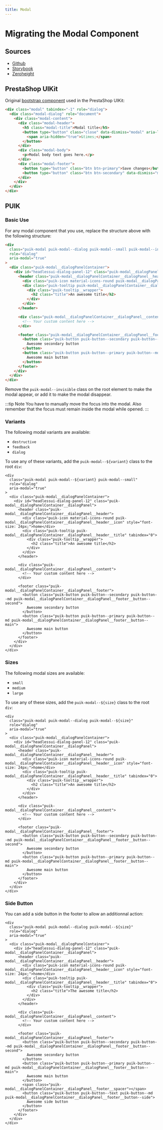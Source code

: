 ```yaml
---
title: Modal
---
```


# Migrating the Modal Component

## Sources

- [Github](https://github.com/PrestaShopCorp/puik/tree/main/packages/components/modal)
- [Storybook](https://uikit.prestashop.com/?path=/story/components-modal--default)
- [Zeroheight](https://zeroheight.com/47c0ab1be/p/57e3fc-modal/b/31f66d)

## PrestaShop UIKit

Original [bootstrap component](https://getbootstrap.com/docs/4.0/components/modal/) used in the PrestaShop UIKit:

```html
<div class="modal" tabindex="-1" role="dialog">
  <div class="modal-dialog" role="document">
    <div class="modal-content">
      <div class="modal-header">
        <h5 class="modal-title">Modal title</h5>
        <button type="button" class="close" data-dismiss="modal" aria-label="Close">
          <span aria-hidden="true">&times;</span>
        </button>
      </div>
      <div class="modal-body">
        <p>Modal body text goes here.</p>
      </div>
      <div class="modal-footer">
        <button type="button" class="btn btn-primary">Save changes</button>
        <button type="button" class="btn btn-secondary" data-dismiss="modal">Close</button>
      </div>
    </div>
  </div>
</div>
```

## PUIK

### Basic Use

For any modal component that you use, replace the structure above with the following structure:

```html
<div
  class="puik-modal puik-modal--dialog puik-modal--small puik-modal--invisible"
  role="dialog"
  aria-modal="true"
>
  <div class="puik-modal__dialogPanelContainer">
    <div id="headlessui-dialog-panel-12" class="puik-modal__dialogPanelContainer__dialogPanel">
      <header class="puik-modal__dialogPanelContainer__dialogPanel__header">
        <div class="puik-icon material-icons-round puik-modal__dialogPanelContainer__dialogPanel__header__icon" style="font-size: 24px;">home</div>
        <div class="puik-tooltip puik-modal__dialogPanelContainer__dialogPanel__header__title" tabindex="0">
          <div class="puik-tooltip__wrapper">
            <h2 class="title">An awesome title</h2>
          </div>
        </div>
      </header>

      <div class="puik-modal__dialogPanelContainer__dialogPanel__content">
        <!-- Your custom content here -->
      </div>

      <footer class="puik-modal__dialogPanelContainer__dialogPanel__footer">
        <button class="puik-button puik-button--secondary puik-button--md puik-modal__dialogPanelContainer__dialogPanel__footer__button--second">
          Awesome secondary button
        </button>
        <button class="puik-button puik-button--primary puik-button--md puik-modal__dialogPanelContainer__dialogPanel__footer__button--main">
          Awesome main button
        </button>
      </footer>
    </div>
  </div>
</div>
```

Remove the `puik-modal--invisible` class on the root element to make the modal appear, or add it to make the modal disappear.

:::tip Note
You have to manually move the focus into the modal. Also remember that the focus must remain inside the modal while opened.
:::

### Variants

The following modal variants are available:
  - `destructive`
  - `feedback`
  - `dialog`

To use any of these variants, add the `puik-modal--${variant}` class to the root `div`:

```html{2}
<div
  class="puik-modal puik-modal--${variant} puik-modal--small"
  role="dialog"
  aria-modal="true"
>
  <div class="puik-modal__dialogPanelContainer">
    <div id="headlessui-dialog-panel-12" class="puik-modal__dialogPanelContainer__dialogPanel">
      <header class="puik-modal__dialogPanelContainer__dialogPanel__header">
        <div class="puik-icon material-icons-round puik-modal__dialogPanelContainer__dialogPanel__header__icon" style="font-size: 24px;">home</div>
        <div class="puik-tooltip puik-modal__dialogPanelContainer__dialogPanel__header__title" tabindex="0">
          <div class="puik-tooltip__wrapper">
            <h2 class="title">An awesome title</h2>
          </div>
        </div>
      </header>

      <div class="puik-modal__dialogPanelContainer__dialogPanel__content">
        <!-- Your custom content here -->
      </div>

      <footer class="puik-modal__dialogPanelContainer__dialogPanel__footer">
        <button class="puik-button puik-button--secondary puik-button--md puik-modal__dialogPanelContainer__dialogPanel__footer__button--second">
          Awesome secondary button
        </button>
        <button class="puik-button puik-button--primary puik-button--md puik-modal__dialogPanelContainer__dialogPanel__footer__button--main">
          Awesome main button
        </button>
      </footer>
    </div>
  </div>
</div>
```

### Sizes

The following modal sizes are available:
  - `small`
  - `medium`
  - `large`

To use any of these sizes, add the `puik-modal--${size}` class to the root `div`:

```html{2}
<div
  class="puik-modal puik-modal--dialog puik-modal--${size}"
  role="dialog"
  aria-modal="true"
>
  <div class="puik-modal__dialogPanelContainer">
    <div id="headlessui-dialog-panel-12" class="puik-modal__dialogPanelContainer__dialogPanel">
      <header class="puik-modal__dialogPanelContainer__dialogPanel__header">
        <div class="puik-icon material-icons-round puik-modal__dialogPanelContainer__dialogPanel__header__icon" style="font-size: 24px;">home</div>
        <div class="puik-tooltip puik-modal__dialogPanelContainer__dialogPanel__header__title" tabindex="0">
          <div class="puik-tooltip__wrapper">
            <h2 class="title">An awesome title</h2>
          </div>
        </div>
      </header>

      <div class="puik-modal__dialogPanelContainer__dialogPanel__content">
        <!-- Your custom content here -->
      </div>

      <footer class="puik-modal__dialogPanelContainer__dialogPanel__footer">
        <button class="puik-button puik-button--secondary puik-button--md puik-modal__dialogPanelContainer__dialogPanel__footer__button--second">
          Awesome secondary button
        </button>
        <button class="puik-button puik-button--primary puik-button--md puik-modal__dialogPanelContainer__dialogPanel__footer__button--main">
          Awesome main button
        </button>
      </footer>
    </div>
  </div>
</div>
```

### Side Button

You can add a side button in the footer to allow an additionnal action:

```html{28,29,30,31}
<div
  class="puik-modal puik-modal--dialog puik-modal--${size}"
  role="dialog"
  aria-modal="true"
>
  <div class="puik-modal__dialogPanelContainer">
    <div id="headlessui-dialog-panel-12" class="puik-modal__dialogPanelContainer__dialogPanel">
      <header class="puik-modal__dialogPanelContainer__dialogPanel__header">
        <div class="puik-icon material-icons-round puik-modal__dialogPanelContainer__dialogPanel__header__icon" style="font-size: 24px;">home</div>
        <div class="puik-tooltip puik-modal__dialogPanelContainer__dialogPanel__header__title" tabindex="0">
          <div class="puik-tooltip__wrapper">
            <h2 class="title">The awesome title</h2>
          </div>
        </div>
      </header>

      <div class="puik-modal__dialogPanelContainer__dialogPanel__content">
        <!-- Your custom content here -->
      </div>

      <footer class="puik-modal__dialogPanelContainer__dialogPanel__footer">
        <button class="puik-button puik-button--secondary puik-button--md puik-modal__dialogPanelContainer__dialogPanel__footer__button--second">
          Awesome secondary button
        </button>
        <button class="puik-button puik-button--primary puik-button--md puik-modal__dialogPanelContainer__dialogPanel__footer__button--main">
          Awesome main button
        </button>
        <span class="puik-modal__dialogPanelContainer__dialogPanel__footer__spacer"></span>
        <button class="puik-button puik-button--text puik-button--md puik-modal__dialogPanelContainer__dialogPanel__footer__button--side">
          Awesome side button
        </button>
      </footer>
    </div>
  </div>
</div>
```
